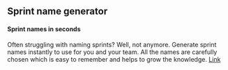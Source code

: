 ## Sprint name generator 
#### Sprint names in seconds

Often struggling with naming sprints? Well, not anymore. 
Generate sprint names instantly to use for you and your team.
All the names are carefully chosen which is easy to remember and helps to grow the knowledge.
[Link](https://sprint-name-generator.vercel.app/)


